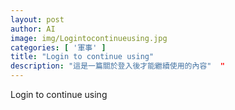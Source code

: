 ```yaml
---
layout: post
author: AI
image: img/Logintocontinueusing.jpg
categories: [ '軍事' ]
title: "Login to continue using"  
description: "這是一篇關於登入後才能繼續使用的內容"  "
---
```

Login to continue using